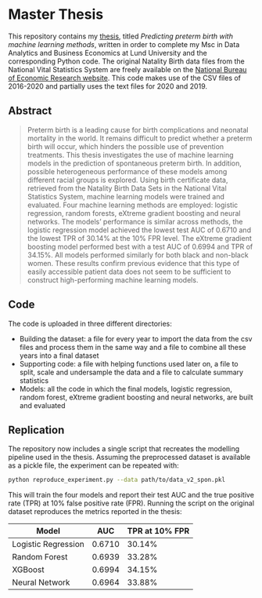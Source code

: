 # Master Thesis

This repository contains my [thesis](https://github.com/zeliedresse/master-thesis/blob/main/Thesis%20Ze%CC%81lie%20Dresse.pdf), titled *Predicting preterm birth with machine learning methods*, written in order to complete my Msc in Data Analytics and Business Economics at Lund University and the corresponding Python code. The original Natality Birth data files from the National Vital Statistics System are freely available on the [National Bureau of Economic Research website](https://www.nber.org/research/data/vital-statistics-natality-birth-data). This code makes use of the CSV files of 2016-2020 and partially uses the text files for 2020 and 2019.


## Abstract
> Preterm birth is a leading cause for birth complications and neonatal mortality in the world. It remains difficult to predict whether a preterm birth will occur, which hinders the possible use of prevention treatments. This thesis investigates the use of machine learning models in the prediction of spontaneous preterm birth. In addition, possible heterogeneous performance of these models among different racial groups is explored. Using birth certificate data, retrieved from the Natality Birth Data Sets in the National Vital Statistics System, machine learning models were trained and evaluated. Four machine learning methods are employed: logistic regression, random forests, eXtreme gradient boosting and neural networks. The models’ performance is similar across methods, the logistic regression model achieved the lowest test AUC of 0.6710 and the lowest TPR of 30.14% at the 10% FPR level. The eXtreme gradient boosting model performed best with a test AUC of 0.6994 and TPR of 34.15%. All models performed similarly for both black and non-black women. These results confirm previous evidence that this type of easily accessible patient data does not seem to be sufficient to construct high-performing machine learning models.

## Code
The code is uploaded in three different directories:
- Building the dataset: a file for every year to import the data from the csv files and process them in the same way and a file to combine all these years into a final dataset
- Supporting code: a file with helping functions used later on, a file to split, scale and undersample the data and a file to calculate summary statistics
- Models: all the code in which the final models, logistic regression, random forest, eXtreme gradient boosting and neural networks, are built and evaluated

## Replication
The repository now includes a single script that recreates the modelling
pipeline used in the thesis.  Assuming the preprocessed dataset is
available as a pickle file, the experiment can be repeated with:

```bash
python reproduce_experiment.py --data path/to/data_v2_spon.pkl
```

This will train the four models and report their test AUC and the true
positive rate (TPR) at 10% false positive rate (FPR).  Running the script
on the original dataset reproduces the metrics reported in the thesis:

| Model               | AUC   | TPR at 10% FPR |
|---------------------|-------|----------------|
| Logistic Regression | 0.6710| 30.14%         |
| Random Forest       | 0.6939| 33.28%         |
| XGBoost             | 0.6994| 34.15%         |
| Neural Network      | 0.6964| 33.88%         |

